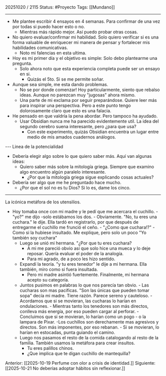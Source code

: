 20251020 / 2115
Status: #Proyecto
Tags: [[Mundano]]

-----

- Me plantee escribir 4 ensayos en 4 semanas. Para confirmar de una vez por todas si puedo hacer esto o no. 
	- Mientras más rápido mejor. Así puedo probar otras cosas. 
- No quiero evaluar/confirmar mi habilidad. Solo quiero verificar si es una forma valuable de enriquecer mi manera de pensar y fortalecer mis habilidades comunicativas. 
	- Noto mi falencias en esta ultima. 
- Hoy es mi primer día y el objetivo es simple: Solo debo plantearme una pregunta. 
	- Solo ahora noto que esta experiencia completa puede ser un ensayo en si. 
		- Quizás el 5to. Si se me permite soñar. 
- Aunque sea simple, me esta dando problemas. 
	- No se por donde comenzar! Hoy particularmente, siento que rebalso ideas. Aunque no parezcan muy "jugosas" ahora mismo.
	- Una parte de mi exclama por seguir preparándose. Quiere leer más para inspirar una perspectiva. Pero a este punto tengo dolorosamente claro que esto es una falacia. 
- He pensado en que valdría la pena abordar. Pero tampoco ha ayudado. 
	- Usar Obsidian nunca me ha parecido evidentemente util. La idea del segundo cerebro suena interesante, pero ¿para que usa?
		- Con este experimento, quizás Obsidian encuentra un lugar entre medio de mis amados cuadernos análogos. 


--- Linea de la potencialidad
- Debería elegir algo sobre lo que quiero saber más. Aquí van algunas ideas: 
	- Quiero saber más sobre la mitología griega. Siempre que examino algo encuentro algún paralelo interesante. 
		- ¿Por que la mitología griega sigue explicando cosas actuales? 
- Debería ser algo que me he preguntado hace mucho.
	- ¿Por que el sol no es tu Dios? Si lo es, dame los cinco. 

----------------------------------

La icónica metáfora de los utensilios. 

- Hoy tomaba once con mi madre y le pedí que me acercara el cuchillo. 
		- "yo?" me dijo -solo estábamos los dos. 
		- Obviamente. "No, tu eres una cuchara." le dije. Ella tardó en registrarlo, por que después de entregarme el cuchillo me frunció el ceño.
			-  "¿Como que cuchara!?"
		- Como si la hubiese insultado. Me explique, pero solo un poco "Yo también soy cuchara" 
	- Luego se unió mi hermana. "¿Por que tu eres cuchara?
		- A mi me pareció obvio así que solo hice una mueca y lo deje reposar. Quería evaluar el poder de la analogía. 
		- Para mi agrado, de a poco les hizo sentido. 
	- Expandí la teoría. "y tu eres tenedor" le dije a mi hermana. Ella también, miro como si fuera insultada.  
		- Pero mi madre asintió fuertemente. Finalmente, mi hermana acepto su categoría.
	- Juntos pusimos en palabras lo que nos parecía tan obvio. 
			- Las cucharas son mas pacificas. "Son las únicas que pueden tomar sopa" decía mi madre. Tiene razón. Parece sereno y cauteloso. 
				- Acordamos que si se movieran, las cucharas lo harían en ondulaciones. 
			- Mientras tanto los tenedores son más directos, conlleva más energía, por eso pueden cargar al perforar. 
				- Concluimos que si se movieran, lo harían como un pogo - o la lampara de Pixar.
			-Los cuchillos son derechamente mas agresivos y directos. Son más imponentes, por eso rebanan.
				- Si se movieran, lo harían en estocadas, punta guiando el camino. 
	- Luego nos pasamos el resto de la comida catalogando al resto de la familia. También usamos la metáfora para crear insultos. 
		- Tu eres palillos chinos. 
		- ¿Que implica que te digan cuchillo de mantequilla?

Anterior: [[2025-10-19 Perfume con olor a crisis de identidad.]]
Siguiente: [[2025-10-21 No deberías adoptar hábitos sin reflexionar.]]